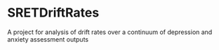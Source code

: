 # SRETDriftRates
A project for analysis of drift rates over a continuum of depression and anxiety assessment outputs
